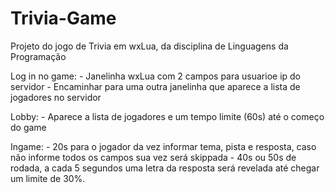 # Trivia-Game
Projeto do jogo de Trivia em wxLua, da disciplina de Linguagens da Programação

Log in no game:
    - Janelinha wxLua com 2 campos para usuarioe ip do servidor
    - Encaminhar para uma outra janelinha que aparece a lista de jogadores no servidor

Lobby:
    - Aparece a lista de jogadores e um tempo limite (60s) até o começo do game

Ingame:
    - 20s para o jogador da vez informar tema, pista e resposta, caso não informe todos os campos sua vez será skippada
    - 40s ou 50s de rodada, a cada 5 segundos uma letra da resposta será revelada até chegar um limite de 30%.
